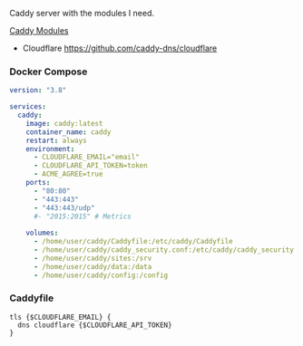Caddy server with the modules I need.

[Caddy Modules](https://caddyserver.com/download)

- Cloudflare https://github.com/caddy-dns/cloudflare

### Docker Compose

```yaml
version: "3.8"

services:
  caddy:
    image: caddy:latest
    container_name: caddy
    restart: always
    environment:
      - CLOUDFLARE_EMAIL="email"
      - CLOUDFLARE_API_TOKEN=token
      - ACME_AGREE=true
    ports:
      - "80:80"
      - "443:443"
      - "443:443/udp"
      #- "2015:2015" # Metrics
    
    volumes:
      - /home/user/caddy/Caddyfile:/etc/caddy/Caddyfile
      - /home/user/caddy/caddy_security.conf:/etc/caddy/caddy_security.conf
      - /home/user/caddy/sites:/srv
      - /home/user/caddy/data:/data
      - /home/user/caddy/config:/config
```

### Caddyfile

```
tls {$CLOUDFLARE_EMAIL} { 
  dns cloudflare {$CLOUDFLARE_API_TOKEN}
}
```
